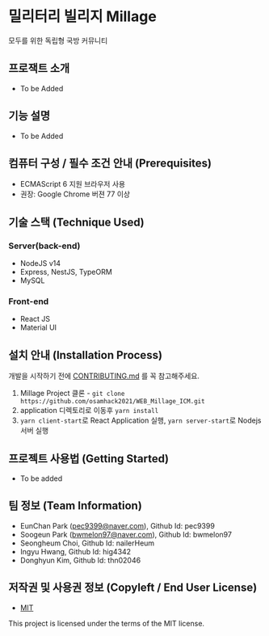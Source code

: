 # 밀리터리 빌리지 Millage

모두를 위한 독립형 국방 커뮤니티

## 프로잭트 소개
- To be Added


## 기능 설명
 - To be Added

## 컴퓨터 구성 / 필수 조건 안내 (Prerequisites)
* ECMAScript 6 지원 브라우저 사용
* 권장: Google Chrome 버젼 77 이상

## 기술 스택 (Technique Used) 
### Server(back-end)
 - NodeJS v14 
 - Express, NestJS, TypeORM 
 - MySQL
 
### Front-end
 -  React JS
 -  Material UI

## 설치 안내 (Installation Process)

개발을 시작하기 전에 [CONTRIBUTING.md](CONTRIBUTING.md) 를 꼭 참고해주세요.

1. Millage Project 클론 - ```git clone https://github.com/osamhack2021/WEB_Millage_ICM.git```  
2. application 디렉토리로 이동후 ```yarn install```
3. ```yarn client-start```로 React Application 실행, ```yarn server-start```로 Nodejs 서버 실행

## 프로젝트 사용법 (Getting Started)
 - To be added
 
## 팀 정보 (Team Information)
- EunChan Park (pec9399@naver.com), Github Id: pec9399
- Soogeun Park (bwmelon97@naver.com), Github Id: bwmelon97
- Seongheum Choi, Github Id: nailerHeum
- Ingyu Hwang, Github Id: hig4342
- Donghyun Kim, Github Id: thn02046

## 저작권 및 사용권 정보 (Copyleft / End User License)
 * [MIT](https://github.com/osamhack2021/WEB_Millage_ICM/blob/main/LICENSE)

This project is licensed under the terms of the MIT license.
